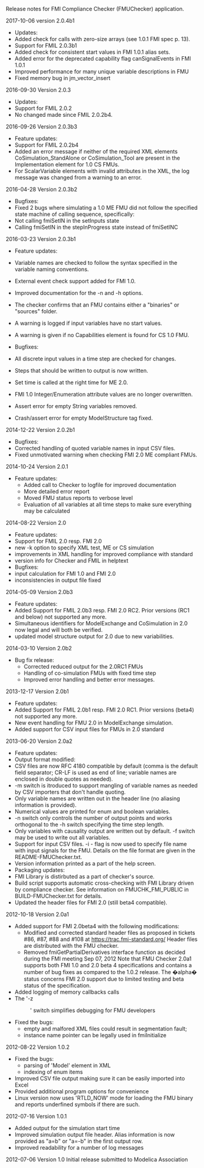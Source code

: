 ﻿Release notes for FMI Compliance Checker (FMUChecker) application.

2017-10-06 version 2.0.4b1
- Updates:
 - Added check for calls with zero-size arrays (see 1.0.1 FMI spec p. 13).
 - Support for FMIL 2.0.3b1
  - Added check for consistent start values in FMI 1.0.1 alias sets.
  - Added error for the deprecated capability flag canSignalEvents in FMI 1.0.1
  - Improved performance for many unique variable descriptions in FMU
  - Fixed memory bug in jm_vector_insert

2016-09-30 Version 2.0.3
- Updates:
 - Support for FMIL 2.0.2
  - No changed made since FMIL 2.0.2b4.

2016-09-26 Version 2.0.3b3
- Feature updates:
 - Support for FMIL 2.0.2b4
  - Added an error message if neither of the required XML elements
  CoSimulation_StandAlone or CoSimulation_Tool are present in the
  Implementation element for 1.0 CS FMUs.
  - For ScalarVariable elements with invalid attributes in the XML, the
  log message was changed from a warning to an error.

2016-04-28 Version 2.0.3b2
- Bugfixes:
 - Fixed 2 bugs where simulating a 1.0 ME FMU did not follow the specified state
 machine of calling sequence, specifically:
  - Not calling fmiSetIN in the setInputs state
  - Calling fmiSetIN in the stepInProgress state instead of fmiSetINC

2016-03-23 Version 2.0.3b1
- Feature updates:
 - Variable names are checked to follow the syntax specified in the variable
 naming conventions.
 - External event check support added for FMI 1.0.
 - Improved documentation for the -n <numSteps> and -h <stepSize> options.
 - The checker confirms that an FMU contains either a "binaries" or "sources"
 folder.
 - A warning is logged if input variables have no start values.
 - A warning is given if no Capabilities element is found for CS 1.0 FMU.

- Bugfixes:
 - All discrete input values in a time step are checked for changes.
 - Steps that should be written to output is now written.
 - Set time is called at the right time for ME 2.0.
 - FMI 1.0 Integer/Enumeration attribute values are no longer overwritten.
 - Assert error for empty String variables removed.
 - Crash/assert error for empty ModelStructure tag fixed.

2014-12-22 Version 2.0.2b1
- Bugfixes:
 - Corrected handling of quoted variable names in input CSV files.
 - Fixed unmotivated warning when checking FMI 2.0 ME compliant FMUs.

2014-10-24 Version 2.0.1
- Feature updates:
  - Added call to Checker to logfile for improved documentation
  - More detailed error report
  - Moved FMU status reports to verbose level
  - Evaluation of all variables at all time steps to make sure everything may be calculated


2014-08-22 Version 2.0
- Feature updates:
 - Support for FMIL 2.0 resp. FMI 2.0
 - new -k option to specify XML test, ME or CS simulation
 - improvements in XML handling for improved compliance with standard
 - version info for Checker and FMIL in helptext
- Bugfixes:
 - input calculation for FMI 1.0 and FMI 2.0
 - inconsistencies in output file fixed


2014-05-09 Version 2.0b3
- Feature updates:
 - Added Support for FMIL 2.0b3 resp. FMI 2.0 RC2. Prior versions
  (RC1 and below) not supported any more.
 - Simultaneous identifiers for ModelExchange and CoSimulation in
  2.0 now legal and will both be verified.
 - updated model structure output for 2.0 due to new variabilities.


2014-03-10 Version 2.0b2
- Bug fix release:
  - Corrected reduced output for the 2.0RC1 FMUs
  - Handling of co-simulation FMUs with fixed time step
  - Improved error handling and better error messages.

2013-12-17 Version 2.0b1
- Feature updates:
 - Added Support for FMIL 2.0b1 resp. FMI 2.0 RC1. Prior versions
   (beta4) not supported any more.
  - New event handling for FMU 2.0 in ModelExchange simulation.
 - Added support for CSV input files for FMUs in 2.0 standard

2013-06-20 Version 2.0a2
- Feature updates:
 - Output format modified:
  - CSV files are now RFC 4180 compatible by default (comma is the
  default field separator; CR-LF is used as end of line; variable
  names are enclosed in double quotes as needed).
  - -m switch is itroduced to support mangling of variable names
  as needed by CSV importers that don't handle quoting.
  - Only variable names are written out in the header line (no
  aliasing information is provided).
  - Numerical values are printed for enum and boolean variables.
  - -n switch only controls the number of output points and works
  orthogonal to the -h switch specifying the time step length.
  - Only variables with causality output are written out by default.
  -f switch may be used to write out all variables.
 - Support for input CSV files.
   -i <file name> - flag is now used to specify file name with input
   signals for the FMU. Details on the file format are given in
   the README-FMUChecker.txt.
 - Version information printed as a part of the help screen.
- Packaging updates:
 - FMI Library is distirbuted as a part of checker's source.
 - Build script supports automatic cross-checking with FMI Library driven by
    compliance checker. See information on FMUCHK_FMI_PUBLIC in
    BUILD-FMUChecker.txt for details.
 - Updated the header files for FMI 2.0 (still beta4 compatible).

2012-10-18 Version 2.0a1
- Added support for FMI 2.0beta4 with the following modifications:
  - Modified and corrected standard header files as proposed in
  tickets #86, #87, #88 and #108 at https://trac.fmi-standard.org/
  Header files are distributed with the FMU checker.
  - Removed fmiGetPartialDerivatives interface function as decided
  during the FMI meeting Sep 07, 2012
  Note that FMU Checker 2.0a1 supports both FMI 1.0 and 2.0 beta 4
  specifications and contains a number of bug fixes as compared to the 1.0.2
  release. The �alpha� status concerns FMI 2.0 support due to limited testing
  and beta status of the specification.
- Added logging of memory callbacks calls
- The '-z <dir>' switch simplifies debugging for FMU developers
- Fixed the bugs:
  - empty and malfored XML files could result in segmentation fault;
  - instance name pointer can be legally used in fmiInitialize

2012-08-22 Version 1.0.2
- Fixed the bugs:
  - parsing of 'Model' element in XML
  - indexing of enum items
- Improved CSV file output making sure it can be easily imported into Excel
- Provided additional program options for convenience
- Linux version now uses 'RTLD_NOW' mode for loading the FMU binary and
  reports underfined symbols if there are such.

2012-07-16 Version 1.0.1
- Added output for the simulation start time
- Improved simulation output file header. Alias information
is now provided as "a=b" or "a=-b" in the first output row.
- Improved readability for a number of log messages

2012-07-06 Version 1.0
Initial release submitted to Modelica Association
